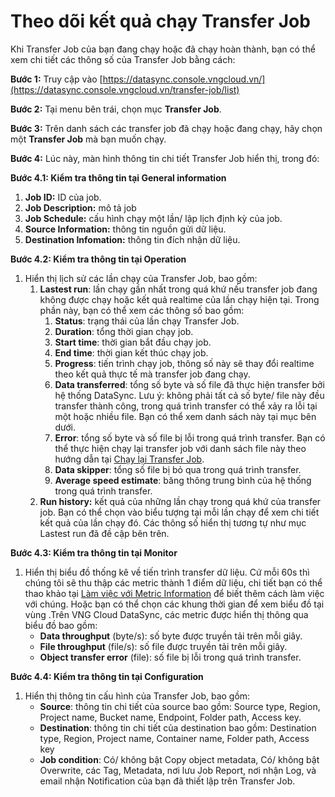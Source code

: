 # Theo dõi kết quả chạy Transfer Job

Khi Transfer Job của bạn đang chạy hoặc đã chạy hoàn thành, bạn có thể xem chi tiết các thông số của Transfer Job bằng cách:&#x20;

**Bước 1:** Truy cập vào [https://datasync.console.vngcloud.vn/](https://datasync.console.vngcloud.vn/transfer-job/list)

**Bước 2:** Tại menu bên trái, chọn mục **Transfer Job**.&#x20;

**Bước 3:** Trên danh sách các transfer job đã chạy hoặc đang chạy, hãy chọn một **Transfer Job** mà bạn muốn chạy.&#x20;

**Bước 4:** Lúc này, màn hình thông tin chi tiết Transfer Job hiển thị, trong đó:&#x20;

**Bước 4.1: Kiểm tra thông tin tại General information**

1. **Job ID:** ID của job.
2. **Job Description:** mô tả job
3. **Job Schedule:** cấu hình chạy một lần/ lập lịch định kỳ của job.
4. **Source Information:** thông tin nguồn gửi dữ liệu.
5. **Destination Infomation:** thông tin đích nhận dữ liệu.

**Bước 4.2: Kiểm tra thông tin tại Operation**

1. Hiển thị lịch sử các lần chạy của Transfer Job, bao gồm:
   1. **Lastest run**: lần chạy gần nhất trong quá khứ nếu transfer job đang không được chạy hoặc kết quả realtime của lần chạy hiện tại. Trong phần này, bạn có thể xem các thông số bao gồm:
      1. **Status**: trạng thái của lần chạy Transfer Job.&#x20;
      2. **Duration**: tổng thời gian chạy job.
      3. **Start time**: thời gian bắt đầu chạy job.
      4. **End time**: thời gian kết thúc chạy job.
      5. **Progress**: tiến trình chạy job, thông số này sẽ thay đổi realtime theo kết quả thực tế mà transfer job đang chạy.
      6. **Data transferred**: tổng số byte và số file đã thực hiện transfer bởi hệ thống DataSync. Lưu ý: không phải tất cả số byte/ file này đều transfer thành công, trong quá trình transfer có thể xảy ra lỗi tại một hoặc nhiều file. Bạn có thể xem danh sách này tại mục bên dưới.
      7. **Error**: tổng số byte và số file bị lỗi trong quá trình transfer. Bạn có thể thực hiện chạy lại transfer job với danh sách file này theo hướng dẫn tại [Chạy lại Transfer Job](chay-lai-transfer-job.md).
      8. **Data skipper**: tổng số file bị bỏ qua trong quá trình transfer.&#x20;
      9. **Average speed estimate**: băng thông trung bình của hệ thống trong quá trình transfer.
   2. **Run history:** kết quả của những lần chạy trong quá khứ của transfer job. Bạn có thể chọn vào biểu tượng <img src="http://docs.vngcloud.vn/download/thumbnails/73761255/image2024-3-14_10-21-27.png?version=1&#x26;modificationDate=1710386487732&#x26;api=v2" alt="" data-size="line">tại mỗi lần chạy để xem chi tiết kết quả của lần chạy đó. Các thông số hiển thị tương tự như mục Lastest run đã đề cập bên trên.

**Bước 4.3: Kiểm tra thông tin tại Monitor**

1. Hiển thị biểu đồ thống kê về tiến trình transfer dữ liệu. Cứ mỗi 60s thì chúng tôi sẽ thu thập các metric thành 1 điểm dữ liệu, chi tiết bạn có thể thao khảo tại [Làm việc với Metric Information](../../vmonitor-platform/cach-tinh-nang-cua-vmonitor-platform/metrics/lam-viec-voi-metruc-information.md) để biết thêm cách làm việc với chúng. Hoặc bạn có thể chọn các khung thời gian để xem biểu đồ tại vùng <img src="http://docs.vngcloud.vn/download/thumbnails/73761255/image2024-3-14_10-26-31.png?version=1&#x26;modificationDate=1710386792108&#x26;api=v2" alt="" data-size="original">.Trên VNG Cloud DataSync, các metric được hiển thị thông qua biểu đồ bao gồm:&#x20;
   * **Data throughput** (byte/s): số byte được truyền tải trên mỗi giây.
   * **File throughput** (file/s): số file được truyền tải trên mỗi giây.
   * **Object transfer error** (file): số file bị lỗi trong quá trình transfer.

**Bước 4.4: Kiểm tra thông tin tại Configuration**

1. Hiển thị thông tin cấu hình của Transfer Job, bao gồm:
   * **Source**: thông tin chi tiết của source bao gồm: Source type, Region, Project name, Bucket name, Endpoint, Folder path, Access key.
   * **Destination**: thông tin chi tiết của destination bao gồm: Destination type, Region, Project name, Container name, Folder path, Access key
   * **Job condition**: Có/ không bật Copy object metadata, Có/ không bật Overwrite, các Tag, Metadata, nơi lưu Job Report, nơi nhận Log, và email nhận Notification của bạn đã thiết lập trên Transfer Job.
